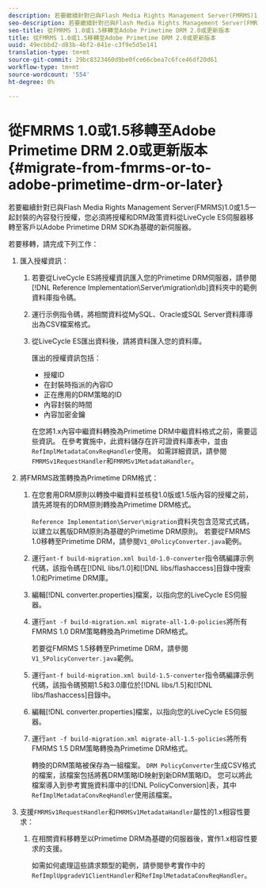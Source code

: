 ```yaml
---
description: 若要繼續針對已與Flash Media Rights Management Server(FMRMS)1.0或1.5一起封裝的內容發行授權，您必須將授權和DRM政策資料從LiveCycle ES伺服器移轉至客戶以Adobe Primetime DRM SDK為基礎的新伺服器。
seo-description: 若要繼續針對已與Flash Media Rights Management Server(FMRMS)1.0或1.5一起封裝的內容發行授權，您必須將授權和DRM政策資料從LiveCycle ES伺服器移轉至客戶以Adobe Primetime DRM SDK為基礎的新伺服器。
seo-title: 從FMRMS 1.0或1.5移轉至Adobe Primetime DRM 2.0或更新版本
title: 從FMRMS 1.0或1.5移轉至Adobe Primetime DRM 2.0或更新版本
uuid: 49ecbbd2-d83b-4bf2-841e-c3f9e5d5e141
translation-type: tm+mt
source-git-commit: 29bc8323460d9be0fce66cbea7c6fce46df20d61
workflow-type: tm+mt
source-wordcount: '554'
ht-degree: 0%

---
```



# 從FMRMS 1.0或1.5移轉至Adobe Primetime DRM 2.0或更新版本{#migrate-from-fmrms-or-to-adobe-primetime-drm-or-later}

若要繼續針對已與Flash Media Rights Management Server(FMRMS)1.0或1.5一起封裝的內容發行授權，您必須將授權和DRM政策資料從LiveCycle ES伺服器移轉至客戶以Adobe Primetime DRM SDK為基礎的新伺服器。

若要移轉，請完成下列工作：

1. 匯入授權資訊：

   1. 若要從LiveCycle ES將授權資訊匯入您的Primetime DRM伺服器，請參閱[!DNL Reference Implementation\Server\migration\db]資料夾中的範例資料庫指令碼。
   1. 運行示例指令碼，將相關資料從MySQL、Oracle或SQL Server資料庫導出為CSV檔案格式。
   1. 從LiveCycle ES匯出資料後，請將資料匯入您的資料庫。

      匯出的授權資訊包括：

      * 授權ID
      * 在封裝時指派的內容ID
      * 正在應用的DRM策略的ID
      * 內容封裝的時間
      * 內容加密金鑰

      在您將1.x內容中繼資料轉換為Primetime DRM中繼資料格式之前，需要這些資訊。 在參考實施中，此資料儲存在許可證資料庫表中，並由`RefImplMetadataConvReqHandler`使用。 如需詳細資訊，請參閱`FMRMSv1RequestHandler`和`FMRMSv1MetadataHandler`。


1. 將FMRMS政策轉換為Primetime DRM格式：

   1. 在您套用DRM原則以轉換中繼資料並核發1.0版或1.5版內容的授權之前，請先將現有的DRM原則轉換為Primetime DRM格式。

      `Reference Implementation\Server\migration`資料夾包含范常式式碼，以建立以舊版DRM原則為基礎的Primetime DRM原則。 若要從FMRMS 1.0移轉至Primetime DRM，請參閱`V1_0PolicyConverter.java`範例。
   1. 運行`ant-f build-migration.xml build-1.0-converter`指令碼編譯示例代碼，該指令碼在[!DNL libs/1.0]和[!DNL libs/flashaccess]目錄中搜索1.0和Primetime DRM庫。

   1. 編輯[!DNL converter.properties]檔案，以指向您的LiveCycle ES伺服器。
   1. 運行`ant -f build-migration.xml migrate-all-1.0-policies`將所有FMRMS 1.0 DRM策略轉換為Primetime DRM格式。

      若要從FMRMS 1.5移轉至Primetime DRM，請參閱`V1_5PolicyConverter.java`範例。

   1. 運行`ant-f build-migration.xml build-1.5-converter`指令碼編譯示例代碼，該指令碼預期1.5和3.0庫位於[!DNL libs/1.5]和[!DNL libs/flashaccess]目錄中。

   1. 編輯[!DNL converter.properties]檔案，以指向您的LiveCycle ES伺服器。
   1. 運行`ant -f build-migration.xml migrate-all-1.5-policies`將所有FMRMS 1.5 DRM策略轉換為Primetime DRM格式。

      轉換的DRM策略被保存為一組檔案。 `DRM PolicyConverter`生成CSV格式的檔案，該檔案包括將舊DRM策略ID映射到新DRM策略ID。 您可以將此檔案導入到參考實施資料庫中的[!DNL PolicyConversion]表，其中`RefImplMetadataConvReqHandler`使用該檔案。

1. 支援`FMRMSv1RequestHandler`和`FMRMSv1MetadataHandler`屬性的1.x相容性要求：

   1. 在相關資料移轉至以Primetime DRM為基礎的伺服器後，實作1.x相容性要求的支援。

      如需如何處理這些請求類型的範例，請參閱參考實作中的`RefImplUpgradeV1ClientHandler`和`RefImplMetadataConvReqHandler`。

